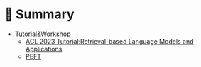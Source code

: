# 🥳 Summary

* [Tutorial\&Workshop](tototolearn/Tutorial\&Workshop/)
  * [ACL 2023 Tutorial:Retrieval-based Language Models and Applications](tototolearn/Tutorial\&Workshop/acl2023-retrieval-lm.md)
  * [PEFT](tototolearn/Tutorial\&Workshop/real\_PEFT.md)
